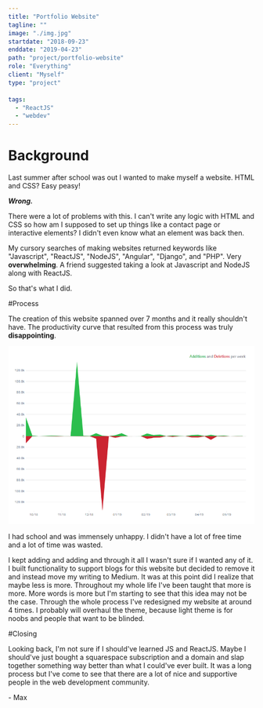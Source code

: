 ```yaml
---
title: "Portfolio Website"
tagline: ""
image: "./img.jpg"
startdate: "2018-09-23"
enddate: "2019-04-23"
path: "project/portfolio-website"
role: "Everything"
client: "Myself"
type: "project"

tags:
  - "ReactJS"
  - "webdev"
---
```


# Background

Last summer after school was out I wanted to make myself a website. HTML and CSS? Easy peasy!

**_Wrong._**

There were a lot of problems with this. I can't write any logic with HTML and CSS so how am I supposed to set up things like a contact page or interactive elements? I didn't even know what an element was back then.

My cursory searches of making websites returned keywords like "Javascript", "ReactJS", "NodeJS", "Angular", "Django", and "PHP". Very **overwhelming**. A friend suggested taking a look at Javascript and NodeJS along with ReactJS.

So that's what I did.

#Process

The creation of this website spanned over 7 months and it really shouldn't have. The productivity curve that resulted from this process was truly **disappointing**.

![comparison image](./stats.png "code frequency")

 I had school and was immensely unhappy. I didn't have a lot of free time and a lot of time was wasted.

I kept adding and adding and through it all I wasn't sure if I wanted any of it. I built functionality to support blogs for this website but decided to remove it and instead move my writing to Medium. It was at this point did I realize that maybe less is more. Throughout my whole life I've been taught that more is more. More words is more but I'm starting to see that this idea may not be the case. Through the whole process I've redesigned my website at around 4 times. I probably will overhaul the theme, because light theme is for noobs and people that want to be blinded.

#Closing

Looking back, I'm not sure if I should've learned JS and ReactJS. Maybe I should've just bought a squarespace subscription and a domain and slap together something way better than what I could've ever built. It was a long process but I've come to see that there are a lot of nice and supportive people in the web development community.

\- Max
